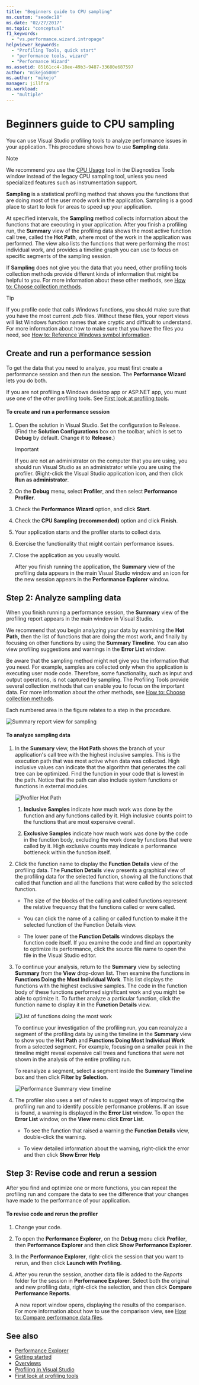 ```yaml
---
title: "Beginners guide to CPU sampling"
ms.custom: "seodec18"
ms.date: "02/27/2017"
ms.topic: "conceptual"
f1_keywords:
  - "vs.performance.wizard.intropage"
helpviewer_keywords:
  - "Profiling Tools, quick start"
  - "performance tools, wizard"
  - "Performance Wizard"
ms.assetid: 85161cc4-18ee-49b3-9487-33680e687597
author: "mikejo5000"
ms.author: "mikejo"
manager: jillfra
ms.workload:
  - "multiple"
---
```

# Beginners guide to CPU sampling
You can use Visual Studio profiling tools to analyze performance issues in your application. This procedure shows how to use **Sampling** data.

> [!NOTE]
> We recommend you use the [CPU Usage](../profiling/beginners-guide-to-performance-profiling.md) tool in the Diagnostics Tools window instead of the legacy CPU sampling tool, unless you need specialized features such as instrumentation support.

 **Sampling** is a statistical profiling method that shows you the functions that are doing most of the user mode work in the application. Sampling is a good place to start to look for areas to speed up your application.

 At specified intervals, the **Sampling** method collects information about the functions that are executing in your application. After you finish a profiling run, the **Summary** view of the profiling data shows the most active function call tree, called the **Hot Path**, where most of the work in the application was performed. The view also lists the functions that were performing the most individual work, and provides a timeline graph you can use to focus on specific segments of the sampling session.

 If **Sampling** does not give you the data that you need, other profiling tools collection methods provide different kinds of information that might be helpful to you. For more information about these other methods, see [How to: Choose collection methods](../profiling/how-to-choose-collection-methods.md).

> [!TIP]
> If you profile code that calls Windows functions, you should make sure that you have the most current .*pdb* files. Without these files, your report views will list Windows function names that are cryptic and difficult to understand. For more information about how to make sure that you have the files you need, see [How to: Reference Windows symbol information](../profiling/how-to-reference-windows-symbol-information.md).

## Create and run a performance session
 To get the data that you need to analyze, you must first create a performance session and then run the session. The **Performance Wizard** lets you do both.

 If you are not profiling a Windows desktop app or ASP.NET app, you must use one of the other profiling tools. See [First look at profiling tools](../profiling/profiling-feature-tour.md).

#### To create and run a performance session

1. Open the solution in Visual Studio. Set the configuration to Release. (Find the **Solution Configurations** box on the toolbar, which is set to **Debug** by default. Change it to **Release**.)

    > [!IMPORTANT]
    > If you are not an administrator on the computer that you are using, you should run Visual Studio as an administrator while you are using the profiler. (Right-click the Visual Studio application icon, and then click **Run as administrator**.

2. On the **Debug** menu, select **Profiler**, and then select **Performance Profiler**.

3. Check the **Performance Wizard** option, and click **Start**.

4. Check the **CPU Sampling (recommended)** option and click **Finish**.

5. Your application starts and the profiler starts to collect data.

6. Exercise the functionality that might contain performance issues.

7. Close the application as you usually would.

     After you finish running the application, the **Summary** view of the profiling data appears in the main Visual Studio window and an icon for the new session appears in the **Performance Explorer** window.

## Step 2: Analyze sampling data
 When you finish running a performance session, the **Summary** view of the profiling report appears in the main window in Visual Studio.

 We recommend that you begin analyzing your data by examining the **Hot Path,** then the list of functions that are doing the most work, and finally by focusing on other functions by using the **Summary Timeline**. You can also view profiling suggestions and warnings in the **Error List** window.

 Be aware that the sampling method might not give you the information that you need. For example, samples are collected only when the application is executing user mode code. Therefore, some functionality, such as input and output operations, is not captured by sampling. The Profiling Tools provide several collection methods that can enable you to focus on the important data. For more information about the other methods, see [How to: Choose collection methods](../profiling/how-to-choose-collection-methods.md).

 Each numbered area in the figure relates to a step in the procedure.

 ![Summary report view for sampling](../profiling/media/summary_sampling.png "Summary_Sampling")

#### To analyze sampling data

1. In the **Summary** view, the **Hot Path** shows the branch of your application's call tree with the highest inclusive samples. This is the execution path that was most active when data was collected. High inclusive values can indicate that the algorithm that generates the call tree can be optimized. Find the function in your code that is lowest in the path. Notice that the path can also include system functions or functions in external modules.

     ![Profiler Hot Path](../profiling/media/profiler_hotpath.png "Profiler_HotPath")

    1. **Inclusive Samples** indicate how much work was done by the function and any functions called by it. High inclusive counts point to the functions that are most expensive overall.

    2. **Exclusive Samples** indicate how much work was done by the code in the function body, excluding the work done by functions that were called by it. High exclusive counts may indicate a performance bottleneck within the function itself.

2. Click the function name to display the **Function Details** view of the profiling data. The **Function Details** view presents a graphical view of the profiling data for the selected function, showing all the functions that called that function and all the functions that were called by the selected function.

    - The size of the blocks of the calling and called functions represent the relative frequency that the functions called or were called.

    - You can click the name of a calling or called function to make it the selected function of the Function Details view.

    - The lower pane of the **Function Details** windows displays the function code itself. If you examine the code and find an opportunity to optimize its performance, click the source file name to open the file in the Visual Studio editor.

3. To continue your analysis, return to the **Summary** view by selecting **Summary** from the **View** drop-down list. Then examine the functions in **Functions Doing the Most Individual Work**. This list displays the functions with the highest exclusive samples. The code in the function body of these functions performed significant work and you might be able to optimize it. To further analyze a particular function, click the function name to display it in the **Function Details** view.

     ![List of functions doing the most work](../profiling/media/functions_mostwork.png "Functions_MostWork")

     To continue your investigation of the profiling run, you can reanalyze a segment of the profiling data by using the timeline in the **Summary** view to show you the **Hot Path** and **Functions Doing  Most Individual Work** from a selected segment. For example, focusing on a smaller peak in the timeline might reveal expensive call trees and functions that were not shown in the analysis of the entire profiling run.

     To reanalyze a segment, select a segment inside the **Summary Timeline** box and then click **Filter by Selection**.

     ![Performance Summary view timeline](../profiling/media/performancesummary.png "PerformanceSummary")

4. The profiler also uses a set of rules to suggest ways of improving the profiling run and to identify possible performance problems. If an issue is found, a warning is displayed in the **Error List** window. To open the **Error List** window, on the **View** menu click **Error List**.

    - To see the function that raised a warning the **Function Details** view, double-click the warning.

    - To view detailed information about the warning, right-click the error and then click **Show Error Help**

## Step 3: Revise code and rerun a session
 After you find and optimize one or more functions, you can repeat the profiling run and compare the data to see the difference that your changes have made to the performance of your application.

#### To revise code and rerun the profiler

1. Change your code.

2. To open the **Performance Explorer**, on the **Debug** menu click **Profiler**, then **Performance Explorer** and then click **Show Performance Explorer**.

3. In the **Performance Explorer**, right-click the session that you want to rerun, and then click **Launch with Profiling.**

4. After you rerun the session, another data file is added to the *Reports* folder for the session in **Performance Explorer**. Select both the original and new profiling data, right-click the selection, and then click **Compare Performance Reports**.

     A new report window opens, displaying the results of the comparison. For more information about how to use the comparison view, see [How to: Compare performance data files](../profiling/how-to-compare-performance-data-files.md).

## See also
- [Performance Explorer](../profiling/performance-explorer.md)
- [Getting started](../profiling/getting-started-with-performance-tools.md)
- [Overviews](../profiling/overviews-performance-tools.md)
- [Profiling in Visual Studio](../profiling/index.yml)
- [First look at profiling tools](../profiling/profiling-feature-tour.md)
